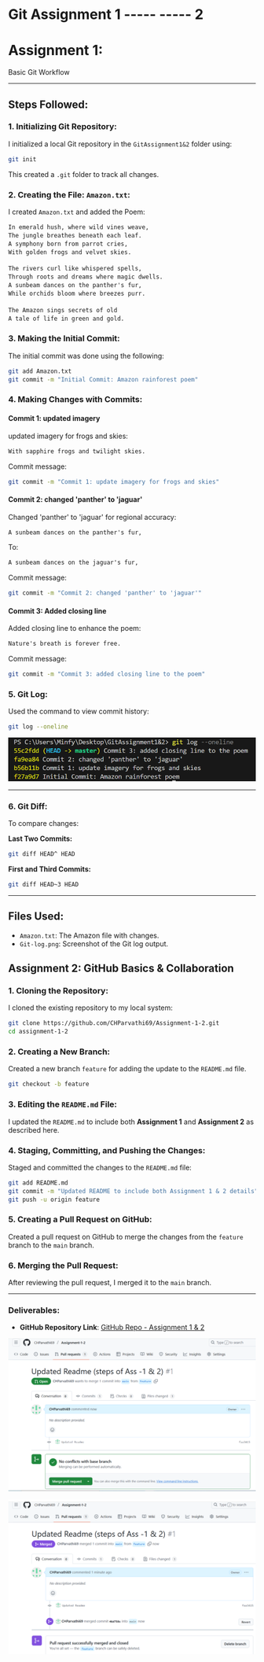 # Git Assignment 1 ----- ----- 2

# Assignment 1: 
Basic Git Workflow

---

## Steps Followed:

### 1. **Initializing Git Repository:**

I initialized a local Git repository in the `GitAssignment1&2` folder using:

```bash
git init
```

This created a `.git` folder to track all changes.

### 2. **Creating the File: `Amazon.txt`:**

I created `Amazon.txt` and added the Poem:

```txt
In emerald hush, where wild vines weave,
The jungle breathes beneath each leaf.
A symphony born from parrot cries,
With golden frogs and velvet skies.

The rivers curl like whispered spells,
Through roots and dreams where magic dwells.
A sunbeam dances on the panther's fur,
While orchids bloom where breezes purr.

The Amazon sings secrets of old
A tale of life in green and gold.

```

### 3. **Making the Initial Commit:**

The initial commit was done using the following:

```bash
git add Amazon.txt
git commit -m "Initial Commit: Amazon rainforest poem"
```

### 4. **Making Changes with Commits:**

#### **Commit 1: updated imagery**
updated imagery for frogs and skies:

```txt
With sapphire frogs and twilight skies.
```

Commit message:

```bash
git commit -m "Commit 1: update imagery for frogs and skies"
```

#### **Commit 2: changed 'panther' to 'jaguar'**
Changed 'panther' to 'jaguar' for regional accuracy:

```txt
A sunbeam dances on the panther's fur,

```

To:

```txt
A sunbeam dances on the jaguar's fur,

```

Commit message:

```bash
git commit -m "Commit 2: changed 'panther' to 'jaguar'"
```

#### **Commit 3: Added closing line**
Added closing line to enhance the poem:

```txt
Nature's breath is forever free.
```

Commit message:

```bash
git commit -m "Commit 3: added closing line to the poem"

```
### 5. **Git Log:**

Used the command to view commit history:

```bash
git log --oneline
```
![Git Log Screenshot](https://github.com/CHParvathi69/Assignment-1-2/blob/main/Git-log.PNG)


---

### 6. **Git Diff:**

To compare changes:

**Last Two Commits:**

```bash
git diff HEAD^ HEAD
```

**First and Third Commits:**

```bash
git diff HEAD~3 HEAD
```

---

## Files Used:

- `Amazon.txt`: The Amazon file with changes.
- `Git-log.png`: Screenshot of the Git log output.



## Assignment 2: GitHub Basics & Collaboration

### 1. Cloning the Repository:
I cloned the existing repository to my local system:

```bash
git clone https://github.com/CHParvathi69/Assignment-1-2.git
cd assignment-1-2
```

### 2. Creating a New Branch:
Created a new branch `feature` for adding the update to the `README.md` file.

```bash
git checkout -b feature
```

### 3. Editing the `README.md` File:
I updated the `README.md` to include both **Assignment 1** and **Assignment 2** as described here.

### 4. Staging, Committing, and Pushing the Changes:
Staged and committed the changes to the `README.md` file:

```bash
git add README.md
git commit -m "Updated README to include both Assignment 1 & 2 details"
git push -u origin feature
```

### 5. Creating a Pull Request on GitHub:
Created a pull request on GitHub to merge the changes from the `feature` branch to the `main` branch.

### 6. Merging the Pull Request:
After reviewing the pull request, I merged it to the `main` branch.

---

### Deliverables:

- **GitHub Repository Link**: [GitHub Repo - Assignment 1 & 2](https://github.com/CHParvathi69/Assignment-1-2.git)

![Pull Request Screeshot](https://github.com/CHParvathi69/Assignment-1-2/blob/main/pullreq.PNG)

![Merge Screenshot](https://github.com/CHParvathi69/Assignment-1-2/blob/main/merge.PNG)